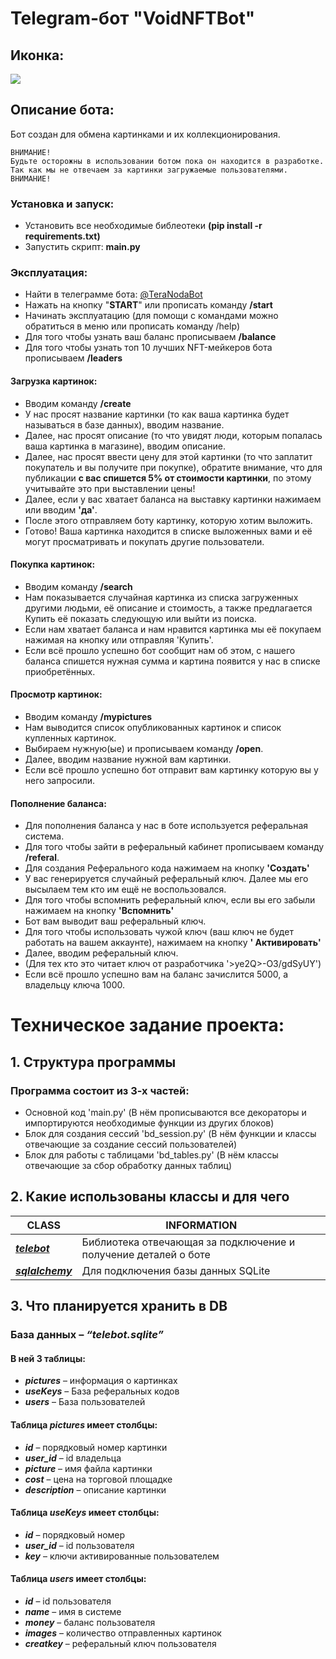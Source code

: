 # Telegram-бот "VoidNFTBot"

## Иконка:

![](../../Downloads/pictures/botlogo.png)

## Описание бота:

Бот создан для обмена картинками и их коллекционирования.

    ВНИМАНИЕ!
    Будьте осторожны в использовании ботом пока он находится в разработке.
    Так как мы не отвечаем за картинки загружаемые пользователями.
    ВНИМАНИЕ!

### Установка и запуск:

* Установить все необходимые библеотеки **(pip install -r requirements.txt)**
* Запустить скрипт: **main.py**

### Эксплуатация:

* Найти в телеграмме бота: [@TeraNodaBot](https://t.me/TeraNodaBot)
* Нажать на кнопку "**START**" или прописать команду **/start**
* Начинать эксплуатацию (для помощи с командами можно обратиться в меню или прописать команду /help)
* Для того чтобы узнать ваш баланс прописываем **/balance**
* Для того чтобы узнать топ 10 лучших NFT-мейкеров бота прописываем **/leaders**

#### Загрузка картинок:

* Вводим команду **/create**
* У нас просят название картинки (то как ваша картинка будет называться в базе данных), вводим название.
* Далее, нас просят описание (то что увидят люди, которым попалась ваша картинка в магазине), вводим описание.
* Далее, нас просят ввести цену для этой картинки (то что заплатит покупатель и вы получите при покупке), обратите
  внимание, что для публикации **с вас спишется 5% от стоимости картинки**, по этому учитывайте это при выставлении
  цены!
* Далее, если у вас хватает баланса на выставку картинки нажимаем или вводим **'да'**.
* После этого отправляем боту картинку, которую хотим выложить.
* Готово! Ваша картинка находится в списке выложенных вами и её могут просматривать и покупать другие пользователи.

#### Покупка картинок:

* Вводим команду **/search**
* Нам показывается случайная картинка из списка загруженных другими людьми, её описание и стоимость, а также
  предлагается Купить её показать следующую или выйти из поиска.
* Если нам хватает баланса и нам нравится картинка мы её покупаем нажимая на кнопку или отправляя 'Купить'.
* Если всё прошло успешно бот сообщит нам об этом, с нашего баланса спишется нужная сумма и картина появится у нас в
  списке приобретённых.

#### Просмотр картинок:

* Вводим команду **/mypictures**
* Нам выводится список опубликованных картинок и список купленных картинок.
* Выбираем нужную(ые) и прописываем команду **/open**.
* Далее, вводим название нужной вам картинки.
* Если всё прошло успешно бот отправит вам картинку которую вы у него запросили.

#### Пополнение баланса:

* Для пополнения баланса у нас в боте используется реферальная система.
* Для того чтобы зайти в реферальный кабинет прописываем команду **/referal**.
* Для создания Реферального кода нажимаем на кнопку **'Создать'**
* У вас генерируется случайный реферальный ключ. Далее мы его высылаем тем кто им ещё не воспользовался.
* Для того чтобы вспомнить реферальный ключ, если вы его забыли нажимаем на кнопку **'Вспомнить'**
* Бот вам выводит ваш реферальный ключ.
* Для того чтобы использовать чужой ключ (ваш ключ не будет работать на вашем аккаунте), нажимаем на кнопку **'
  Активировать'**
* Далее, вводим реферальный ключ.
* (Для тех кто это читает ключ от разработчика '>ye2Q>-O3/gdSyUY')
* Если всё прошло успешно вам на баланс зачислится 5000, а владельцу ключа 1000.

# Техническое задание проекта:

## 1. Структура программы

### Программа состоит из 3-х частей:

- Основной код 'main.py' (В нём прописываются все декораторы и импортируются необходимые функции из других блоков)
- Блок для создания сессий 'bd_session.py' (В нём функции и классы отвечающие за создание сессий пользователей)
- Блок для работы с таблицами 'bd_tables.py' (В нём классы отвечающие за сбор обработку данных таблиц)

## 2. Какие использованы классы и для чего

| **CLASS**                                                   | **INFORMATION**                                                 |
|-------------------------------------------------------------|-----------------------------------------------------------------|
| _**[telebot](https://pypi.org/project/pyTelegramBotAPI/)**_ | Библиотека отвечающая за подключение и получение деталей о боте |
| _**[sqlalchemy](https://www.sqlalchemy.org/)**_             | Для подключения базы данных SQLite                              |

## 3. Что планируется хранить в DB

### База данных – _“telebot.sqlite”_

#### В ней 3 таблицы:

- _**pictures**_ – информация о картинках
- _**useKeys**_ – База реферальных кодов
- _**users**_ – База пользователей

#### Таблица _pictures_ имеет столбцы:

- _**id**_ – порядковый номер картинки
- _**user_id**_ – id владельца
- _**picture**_ – имя файла картинки
- _**cost**_ – цена на торговой площадке
- _**description**_ – описание картинки

#### Таблица _useKeys_ имеет столбцы:

- _**id**_ – порядковый номер
- _**user_id**_ – id пользователя
- _**key**_ – ключи активированные пользователем

#### Таблица _users_ имеет столбцы:

- _**id**_ – id пользователя
- _**name**_ – имя в системе
- _**money**_ – баланс пользователя
- _**images**_ – количество отправленных картинок
- _**creatkey**_ – реферальный ключ пользователя